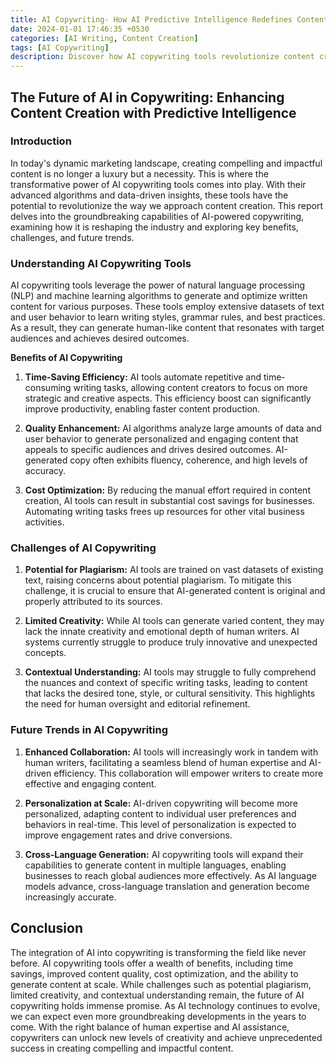 ```yaml
---
title: AI Copywriting- How AI Predictive Intelligence Redefines Content Creation
date: 2024-01-01 17:46:35 +0530
categories: [AI Writing, Content Creation]
tags: [AI Copywriting]
description: Discover how AI copywriting tools revolutionize content creation. Learn about their benefits, challenges, and future trends. See how AI enhances content quality, saves time, and optimizes costs, but also raises plagiarism concerns. Embrace the transformative power of AI-driven content generation.
---
```


## **The Future of AI in Copywriting: Enhancing Content Creation with Predictive Intelligence**

### **Introduction**

In today's dynamic marketing landscape, creating compelling and impactful content is no longer a luxury but a necessity. This is where the transformative power of AI copywriting tools comes into play. With their advanced algorithms and data-driven insights, these tools have the potential to revolutionize the way we approach content creation. This report delves into the groundbreaking capabilities of AI-powered copywriting, examining how it is reshaping the industry and exploring key benefits, challenges, and future trends.

### **Understanding AI Copywriting Tools**

AI copywriting tools leverage the power of natural language processing (NLP) and machine learning algorithms to generate and optimize written content for various purposes. These tools employ extensive datasets of text and user behavior to learn writing styles, grammar rules, and best practices. As a result, they can generate human-like content that resonates with target audiences and achieves desired outcomes.

**Benefits of AI Copywriting**

1. **Time-Saving Efficiency:**
   AI tools automate repetitive and time-consuming writing tasks, allowing content creators to focus on more strategic and creative aspects. This efficiency boost can significantly improve productivity, enabling faster content production.

2. **Quality Enhancement:**
   AI algorithms analyze large amounts of data and user behavior to generate personalized and engaging content that appeals to specific audiences and drives desired outcomes. AI-generated copy often exhibits fluency, coherence, and high levels of accuracy.

3. **Cost Optimization:**
   By reducing the manual effort required in content creation, AI tools can result in substantial cost savings for businesses. Automating writing tasks frees up resources for other vital business activities.

### **Challenges of AI Copywriting**

1. **Potential for Plagiarism:**
   AI tools are trained on vast datasets of existing text, raising concerns about potential plagiarism. To mitigate this challenge, it is crucial to ensure that AI-generated content is original and properly attributed to its sources.

2. **Limited Creativity:**
   While AI tools can generate varied content, they may lack the innate creativity and emotional depth of human writers. AI systems currently struggle to produce truly innovative and unexpected concepts.

3. **Contextual Understanding:**
   AI tools may struggle to fully comprehend the nuances and context of specific writing tasks, leading to content that lacks the desired tone, style, or cultural sensitivity. This highlights the need for human oversight and editorial refinement.

### **Future Trends in AI Copywriting**

1. **Enhanced Collaboration:**
   AI tools will increasingly work in tandem with human writers, facilitating a seamless blend of human expertise and AI-driven efficiency. This collaboration will empower writers to create more effective and engaging content.

2. **Personalization at Scale:**
   AI-driven copywriting will become more personalized, adapting content to individual user preferences and behaviors in real-time. This level of personalization is expected to improve engagement rates and drive conversions.

3. **Cross-Language Generation:**
   AI copywriting tools will expand their capabilities to generate content in multiple languages, enabling businesses to reach global audiences more effectively. As AI language models advance, cross-language translation and generation become increasingly accurate.

## **Conclusion**

The integration of AI into copywriting is transforming the field like never before. AI copywriting tools offer a wealth of benefits, including time savings, improved content quality, cost optimization, and the ability to generate content at scale. While challenges such as potential plagiarism, limited creativity, and contextual understanding remain, the future of AI copywriting holds immense promise. As AI technology continues to evolve, we can expect even more groundbreaking developments in the years to come. With the right balance of human expertise and AI assistance, copywriters can unlock new levels of creativity and achieve unprecedented success in creating compelling and impactful content.
